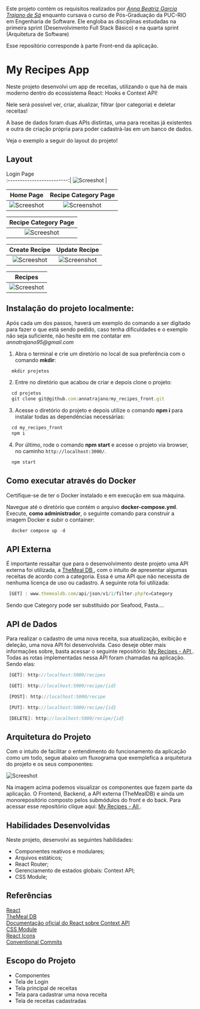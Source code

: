 Este projeto contém os requisitos realizados por _[Anna Beatriz Garcia Trajano de Sá](www.linkedin.com/in/anna-beatriz-trajano-de-sá)_ enquanto cursava o curso de Pós-Graduação da PUC-RIO em Engenharia de Software. Ele engloba as disciplinas estudadas na primeira sprint (Desenvolvimento Full Stack Básico) e na quarta sprint (Arquitetura de Software) 

Esse repositório corresponde à parte Front-end da aplicação.

# My Recipes App

Neste projeto desenvolvi um app de receitas, utilizando o que há de mais moderno dentro do ecossistema React: Hooks e Context API!

Nele será possível ver, criar, alualizar, filtrar (por categoria) e deletar receitas!

A base de dados foram duas APIs distintas, uma para receitas já existentes e outra de criação própria para poder cadastrá-las em um banco de dados.

Veja o exemplo a seguir do layout do projeto!

## Layout

Login Page             
:-------------------------:|
![Screeshot](./public/images/login.png)  |

Home Page           |  Recipe Category Page
:-------------------------:|:-------------------------:
![Screeshot](./public/images/home.png)  |  ![Screenshot](./public/images/cat1.png)

Recipe Category Page          | 
:-------------------------:|
![Screeshot](./public/images/cat2.png)  |

Create Recipe          |  Update Recipe
:-------------------------:|:-------------------------:
![Screeshot](./public/images/create-recipe.png)  |  ![Screenshot](./public/images/update-recipe.png)

Recipes          |  
:-------------------------:|
![Screeshot](./public/images/recipes.png)  |

 
## Instalação do projeto localmente:
 
Após cada um dos passos, haverá um exemplo do comando a ser digitado para fazer o que está sendo pedido, caso tenha dificuldades e o exemplo não seja suficiente, não hesite em me contatar em _annatrajano95@gmail.com_ 

1. Abra o terminal e crie um diretório no local de sua preferência com o comando **mkdir**:
```javascript
  mkdir projetos
```

2. Entre no diretório que acabou de criar e depois clone o projeto:
```javascript
  cd projetos
  git clone git@github.com:annatrajano/my_recipes_front.git
```

3. Acesse o diretório do projeto e depois utilize o comando **npm i** para instalar todas as dependências necessárias:
```javascript
  cd my_recipes_front
  npm i
```

4. Por último, rode o comando **npm start** e acesse o projeto via browser, no caminho `http://localhost:3000/`.

```javascript
  npm start
```

## Como executar através do Docker
 
Certifique-se de ter o Docker instalado e em execução em sua máquina.

Navegue até o diretório que contém o arquivo **docker-compose.yml**. Execute, **como administrador**, o seguinte comando para construir a imagem Docker e subir o container:

```javascript
  docker compose up -d
```

## API Externa

É importante ressaltar que para o desenvolvimento deste projeto uma API externa foi utilizada, a [TheMeal DB ](https://www.themealdb.com/api.php), com o intuito de apresentar algumas receitas
de acordo com a categoria. Essa é uma API que não necessita de nenhuma licença de uso ou cadastro. A seguinte rota foi utilizada:

```javascript
 [GET] : www.themealdb.com/api/json/v1/1/filter.php?c=Category
```
Sendo que Category pode ser substituido por Seafood, Pasta....


## API de Dados

Para realizar o cadastro de uma nova receita, sua atualização, exibição e deleção, uma nova API foi desenvolvida. Caso deseje obter mais informações sobre, basta acessar o seguinte repositório: [My Recipes - API ](https://github.com/annatrajano/my_recipes_api). Todas as rotas implementadas nessa API foram chamadas na aplicação. Sendo elas:

```javascript
 [GET]: http://localhost:5000/recipes
```

```javascript
 [GET]: http://localhost:5000/recipe/{id}
```

```javascript
 [POST]: http://localhost:5000/recipe
```

```javascript
 [PUT]: http://localhost:5000/recipe/{id}
```

```javascript
 [DELETE]: http://localhost:5000/recipe/{id}
```
## Arquitetura do Projeto 

Com o intuito de facilitar o entendimento do funcionamento da aplicação como um todo, segue abaixo um fluxograma que exemplefica a arquitetura do projeto e os seus componentes:

![Screeshot](./public/images/software-arq.png) 

Na imagem acima podemos visualizar os componentes que fazem parte da aplicação. O Frontend, Backend, a API externa (TheMealDB) e ainda um monorepositório composto pelos submódulos do front e do back.
Para acessar esse repositório clique aqui: [My Recipes - All ](https://github.com/annatrajano/my_recipes_all).


## Habilidades Desenvolvidas

Neste projeto, desenvolvi as seguintes habilidades:

 - Componentes reativos e modulares;
 - Arquivos estáticos;
 - React Router;
 - Gerenciamento de estados globais: Context API;
 - CSS Module;
 
 ## Referências
 [React](https://legacy.reactjs.org/docs/getting-started.html)<br>
 [TheMeal DB ](https://www.themealdb.com/api.php)<br>
 [Documentação oficial do React sobre Context API](https://reactjs.org/docs/context.html)<br>
 [CSS Module](https://blog.logrocket.com/a-deep-dive-into-css-modules/)<br>
 [React Icons](https://react-icons.github.io/react-icons/)<br>
 [Conventional Commits](https://gist.github.com/qoomon/5dfcdf8eec66a051ecd85625518cfd13)<br>


## Escopo do Projeto

 - Componentes
 - Tela de Login
 - Tela principal de receitas
 - Tela para cadastrar uma nova receita
 - Tela de receitas cadastradas
